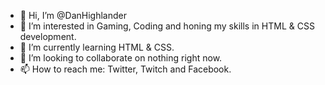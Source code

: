 - 👋 Hi, I’m @DanHighlander
- 👀 I’m interested in Gaming, Coding and honing my skills in HTML & CSS development.
- 🌱 I’m currently learning HTML & CSS.
- 💞️ I’m looking to collaborate on nothing right now.
- 📫 How to reach me: Twitter, Twitch and Facebook.

<!---
DanHighlander/DanHighlander is a ✨ special ✨ repository because its `README.md` (this file) appears on your GitHub profile.
You can click the Preview link to take a look at your changes.
--->

